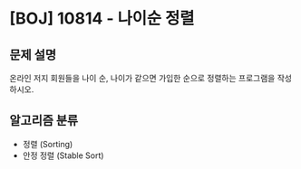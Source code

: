 # [BOJ] 10814 - 나이순 정렬

## 문제 설명

온라인 저지 회원들을 나이 순, 나이가 같으면 가입한 순으로 정렬하는 프로그램을 작성하시오.

## 알고리즘 분류

- 정렬 (Sorting)
- 안정 정렬 (Stable Sort)